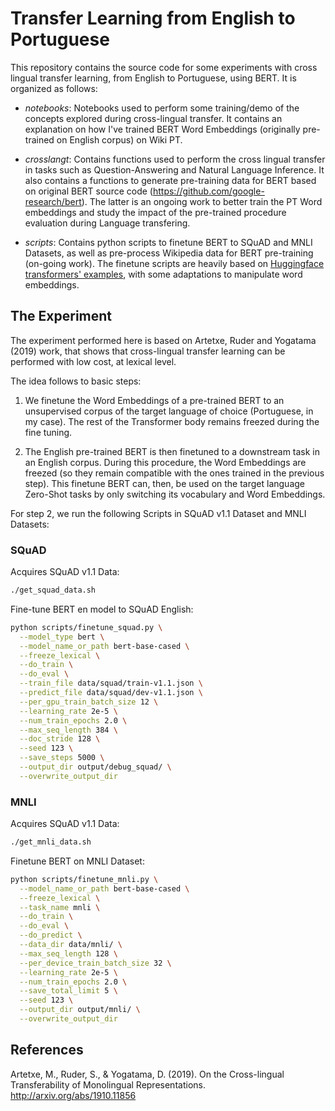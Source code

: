# Transfer Learning from English to Portuguese

This repository contains the source code for some experiments with cross lingual transfer learning, from English to Portuguese, using BERT.
It is organized as follows:

- *notebooks*: Notebooks used to perform some training/demo of the concepts explored during cross-lingual transfer. It contains an explanation on how I've trained BERT Word Embeddings (originally pre-trained on English corpus) on Wiki PT.

- *crosslangt*: Contains functions used to perform the cross lingual transfer in tasks such as Question-Answering and Natural Language Inference. It also contains a functions to generate pre-training data for BERT based on original BERT source code (https://github.com/google-research/bert). The latter is an ongoing work to better train the PT Word embeddings and study the impact of the pre-trained procedure evaluation during Language transfering.

- *scripts*: Contains python scripts to finetune BERT to SQuAD and MNLI Datasets, as well as pre-process Wikipedia data for BERT pre-training (on-going work). The finetune scripts are heavily based on [Huggingface transformers' examples](https://github.com/huggingface/transformers), with some adaptations to manipulate word embeddings.

## The Experiment

The experiment performed here is based on Artetxe, Ruder and Yogatama (2019) work, that shows that cross-lingual transfer learning can be performed with low cost, at lexical level.

The idea follows to basic steps:

1. We finetune the Word Embeddings of a pre-trained BERT to an unsupervised corpus of the target language of choice (Portuguese, in my case). The rest of the Transformer body remains freezed during the fine tuning.

2. The English pre-trained BERT is then finetuned to a downstream task in an English corpus. During this procedure, the Word Embeddings are freezed (so they remain compatible with the ones trained in the previous step). This finetune BERT can, then, be used on the target language Zero-Shot tasks by only switching its vocabulary and Word Embeddings.

For step 2, we run the following Scripts in SQuAD v1.1 Dataset and MNLI Datasets:

### SQuAD

Acquires SQuAD v1.1 Data:

```sh
./get_squad_data.sh
```

Fine-tune BERT en model to SQuAD English:

```sh
python scripts/finetune_squad.py \
  --model_type bert \
  --model_name_or_path bert-base-cased \
  --freeze_lexical \
  --do_train \
  --do_eval \
  --train_file data/squad/train-v1.1.json \
  --predict_file data/squad/dev-v1.1.json \
  --per_gpu_train_batch_size 12 \
  --learning_rate 2e-5 \
  --num_train_epochs 2.0 \
  --max_seq_length 384 \
  --doc_stride 128 \
  --seed 123 \
  --save_steps 5000 \
  --output_dir output/debug_squad/ \
  --overwrite_output_dir
  ```

### MNLI

Acquires SQuAD v1.1 Data:

```sh
./get_mnli_data.sh
```

Finetune BERT on MNLI Dataset:

```sh
python scripts/finetune_mnli.py \
  --model_name_or_path bert-base-cased \
  --freeze_lexical \
  --task_name mnli \
  --do_train \
  --do_eval \
  --do_predict \
  --data_dir data/mnli/ \
  --max_seq_length 128 \
  --per_device_train_batch_size 32 \
  --learning_rate 2e-5 \
  --num_train_epochs 2.0 \
  --save_total_limit 5 \
  --seed 123 \
  --output_dir output/mnli/ \
  --overwrite_output_dir
  ```

## References

Artetxe, M., Ruder, S., & Yogatama, D. (2019). On the Cross-lingual Transferability of Monolingual Representations. http://arxiv.org/abs/1910.11856